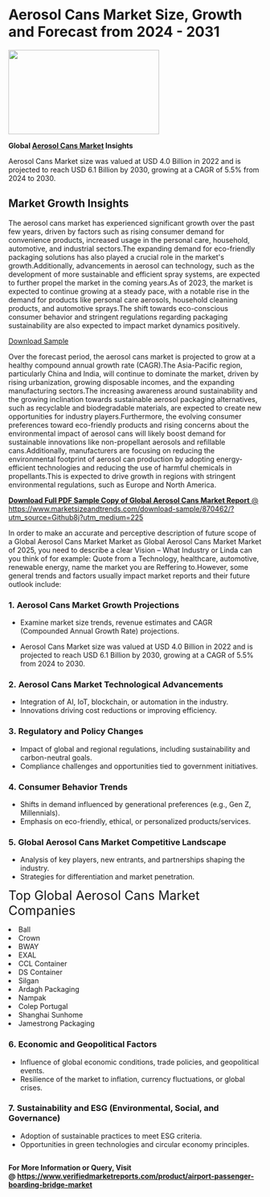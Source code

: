 <H1>Aerosol Cans Market Size, Growth and Forecast from 2024 - 2031</H1><img class="aligncenter size-medium wp-image-584254" src="https://thirdeyenews.in/wp-content/uploads/2024/09/Global-Market-Research-300x168.jpeg" alt="" width="300" height="168" /><p><strong>Global&nbsp;<a href="https://www.marketsizeandtrends.com/download-sample/870462/?utm_source=Github8j?utm_medium=225">Aerosol Cans Market</a> Insights</strong></p><p>Aerosol Cans Market size was valued at USD 4.0 Billion in 2022 and is projected to reach USD 6.1 Billion by 2030, growing at a CAGR of 5.5% from 2024 to 2030.</p><p><h2>Market Growth Insights</h2> <p>The aerosol cans market has experienced significant growth over the past few years, driven by factors such as rising consumer demand for convenience products, increased usage in the personal care, household, automotive, and industrial sectors.The expanding demand for eco-friendly packaging solutions has also played a crucial role in the market's growth.Additionally, advancements in aerosol can technology, such as the development of more sustainable and efficient spray systems, are expected to further propel the market in the coming years.As of 2023, the market is expected to continue growing at a steady pace, with a notable rise in the demand for products like personal care aerosols, household cleaning products, and automotive sprays.The shift towards eco-conscious consumer behavior and stringent regulations regarding packaging sustainability are also expected to impact market dynamics positively.</p> <p><a href="#">Download Sample</a></p> <p>Over the forecast period, the aerosol cans market is projected to grow at a healthy compound annual growth rate (CAGR).The Asia-Pacific region, particularly China and India, will continue to dominate the market, driven by rising urbanization, growing disposable incomes, and the expanding manufacturing sectors.The increasing awareness around sustainability and the growing inclination towards sustainable aerosol packaging alternatives, such as recyclable and biodegradable materials, are expected to create new opportunities for industry players.Furthermore, the evolving consumer preferences toward eco-friendly products and rising concerns about the environmental impact of aerosol cans will likely boost demand for sustainable innovations like non-propellant aerosols and refillable cans.Additionally, manufacturers are focusing on reducing the environmental footprint of aerosol can production by adopting energy-efficient technologies and reducing the use of harmful chemicals in propellants.This is expected to drive growth in regions with stringent environmental regulations, such as Europe and North America.</p> <p><a href="#"></p><p><span class=""><strong>Download Full PDF Sample Copy of Global Aerosol Cans Market Report</strong> @ <a href="https://www.marketsizeandtrends.com/download-sample/870462/?utm_source=Github8j?utm_medium=225" target="_blank">https://www.marketsizeandtrends.com/download-sample/870462/?utm_source=Github8j?utm_medium=225</a></span></p><p>In order to make an accurate and perceptive description of future scope of a Global&nbsp;Aerosol Cans Market Market as Global&nbsp;Aerosol Cans Market Market of 2025, you need to describe a clear Vision &ndash; What Industry or Linda can you think of for example: Quote from a Technology, healthcare, automotive, renewable energy, name the market you are Reffering to.However, some general trends and factors usually impact market reports and their future outlook include:</p><h3>1.&nbsp;<strong>Aerosol Cans Market Growth Projections</strong></h3><ul><li>Examine market size trends, revenue estimates and CAGR (Compounded Annual Growth Rate) projections.</li><li><p>Aerosol Cans Market size was valued at USD 4.0 Billion in 2022 and is projected to reach USD 6.1 Billion by 2030, growing at a CAGR of 5.5% from 2024 to 2030.</p></li></ul><h3>2.&nbsp;<strong>Aerosol Cans Market Technological Advancements</strong></h3><ul><li>Integration of AI, IoT, blockchain, or automation in the industry.</li><li>Innovations driving cost reductions or improving efficiency.</li></ul><h3>3.&nbsp;<strong>Regulatory and Policy Changes</strong></h3><ul><li>Impact of global and regional regulations, including sustainability and carbon-neutral goals.</li><li>Compliance challenges and opportunities tied to government initiatives.</li></ul><h3>4.&nbsp;<strong>Consumer Behavior Trends</strong></h3><ul><li>Shifts in demand influenced by generational preferences (e.g., Gen Z, Millennials).</li><li>Emphasis on eco-friendly, ethical, or personalized products/services.</li></ul><h3>5.&nbsp;<strong>Global Aerosol Cans Market Competitive Landscape</strong></h3><ul><li>Analysis of key players, new entrants, and partnerships shaping the industry.</li><li>Strategies for differentiation and market penetration.</li></ul><p data-pm-slice="1 1 []"><span style="color: inherit; font-family: inherit; font-size: 25px;">Top Global Aerosol Cans Market Companies</span></p><div class="" data-test-id=""><p><li>Ball</li><li> Crown</li><li> BWAY</li><li> EXAL</li><li> CCL Container</li><li> DS Container</li><li> Silgan</li><li> Ardagh Packaging</li><li> Nampak</li><li> Colep Portugal</li><li> Shanghai Sunhome</li><li> Jamestrong Packaging</li></p></div><h3>6.&nbsp;<strong>Economic and Geopolitical Factors</strong></h3><ul><li>Influence of global economic conditions, trade policies, and geopolitical events.</li><li>Resilience of the market to inflation, currency fluctuations, or global crises.</li></ul><h3>7.&nbsp;<strong>Sustainability and ESG (Environmental, Social, and Governance)</strong></h3><ul><li>Adoption of sustainable practices to meet ESG criteria.</li><li>Opportunities in green technologies and circular economy principles.</li></ul><h2><strong style="font-size: 14px;">For More Information or Query, Visit @&nbsp;</strong><a style="background-color: #ffffff; font-size: 14px;" href="https://www.marketsizeandtrends.com/report/aerosol-cans-market/" target="_blank">https://www.verifiedmarketreports.com/product/airport-passenger-boarding-bridge-market</a></h2>